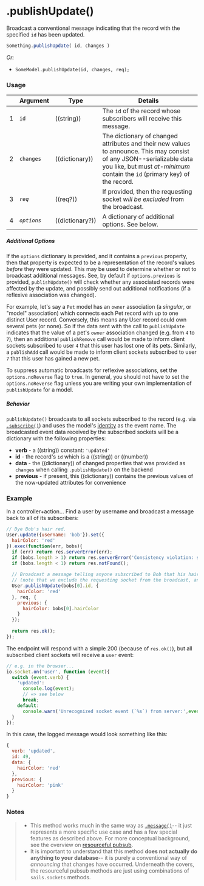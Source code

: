 # .publishUpdate()

Broadcast a conventional message indicating that the record with the specified `id` has been updated.


```js
Something.publishUpdate( id, changes )
```


_Or:_
- `SomeModel.publishUpdate(id, changes, req);`




### Usage

|   |     Argument        | Type                | Details    |
|---|:--------------------|---------------------|------------|
| 1 | `id`                |  ((string))         |   The `id` of the record whose subscribers will receive this message.       
| 2 | `changes`           |  ((dictionary))     |   The dictionary of changed attributes and their new values to announce.  This may consist of any JSON--serializable data you like, but must _at-minimum_ contain the `id` (primary key) of the record.
| 3 | _`req`_             |  ((req?))            |   If provided, then the requesting socket _will be excluded_ from the broadcast.
| 4 | _`options`_         |  ((dictionary?))     | A dictionary of additional options.  See below.

##### Additional Options

If the `options` dictionary is provided, and it contains a `previous` property, then that property is expected to be a representation of the record's values *before* they were updated.  This may be used to determine whether or not to broadcast additional messages.  See, by default if `options.previous` is provided, `publishUpdate()` will check whether any associated records were affected by the update, and possibly send out additional notifications (if a reflexive association was changed).

For example, let's say a `Pet` model has an `owner` association (a _singular_, or "model" association) which connects each Pet record with up to one distinct User record.  Conversely, this means any User record could own several pets (or none).  So if the data sent with the call to `publishUpdate` indicates that the value of a pet's `owner` association changed (e.g. from `4` to `7`), then an additional `publishRemove` call would be made to inform client sockets subscribed to user `4` that this user has lost one of its pets.  Similarly, a `publishAdd` call would be made to inform client sockets subscribed to user `7` that this user has gained a new pet.

To suppress automatic broadcasts for reflexive associations, set the `options.noReverse` flag to `true`.  In general, you should not have to set the `options.noReverse` flag unless you are writing your own implementation of `publishUpdate` for a model.


##### Behavior

`publishUpdate()` broadcasts to all sockets subscribed to the record (e.g. via [`.subscribe()`](http://next.sailsjs.org/documentation/reference/web-sockets/resourceful-pub-sub/subscribe)) and uses the model's [identity](http://sailsjs.org/documentation/concepts/models-and-orm/model-settings#?identity) as the event name.  The broadcasted event data received by the subscribed sockets will be a dictionary with the following properties:

+ **verb**  - a ((string)) constant: `'updated'`
+ **id** - the record's `id` which is a ((string)) or ((number))
+ **data** - the ((dictionary)) of changed properties that was provided as `changes` when calling `.publishUpdate()` on the backend
+ **previous** - if present, this ((dictionary)) contains the previous values of the now-updated attributes for convenience



### Example

In a controller+action...  Find a user by username and broadcast a message back to all of its subscribers:

```js
// Dye Bob's hair red.
User.update({username: 'bob'}).set({
  hairColor: 'red'
}).exec(function(err, bobs){
  if (err) return res.serverError(err);
  if (bobs.length > 1) return res.serverError('Consistency violation: somehow multiple users exist with the same username? There must be a bug elsewhere in the code base.');
  if (bobs.length < 1) return res.notFound();
  
  // Broadcast a message telling anyone subscribed to Bob that his hair is now red.
  // (note that we exclude the requesting socket from the broadcast, and also include Bob's previous hair color)
  User.publishUpdate(bobs[0].id, {
    hairColor: 'red'
  }, req, {
    previous: {
      hairColor: bobs[0].hairColor
    }
  });
  
  return res.ok();
});
```

The endpoint will respond with a simple 200 (because of `res.ok()`), but all subscribed client sockets will receive a `user` event:

```js
// e.g. in the browser...
io.socket.on('user', function (event){
  switch (event.verb) {
    'updated':
      console.log(event);
      // => see below
      break;
    default: 
      console.warn('Unrecognized socket event (`%s`) from server:',event.verb, event);
  }
});
```

In this case, the logged message would look something like this:

```js
{
  verb: 'updated',
  id: 49,
  data: {
    hairColor: 'red'
  },
  previous: {
    hairColor: 'pink'
  }
}
```



### Notes

> + This method works much in the same way as [`.message()`](http://sailsjs.org/documentation/reference/web-sockets/resourceful-pub-sub/message)-- it just represents a more specific use case and has a few special features as described above.  For more conceptual background, see the overview on [resourceful pubsub](http://sailsjs.org/documentation/reference/web-sockets/resourceful-pub-sub).
> + It is important to understand that this method **does not actually do anything to your database**-- it is purely a conventional way of _announcing_ that changes have occurred.  Underneath the covers, the resourceful pubsub methods are just using combinations of `sails.sockets` methods.



<docmeta name="displayName" value=".publishUpdate()">

